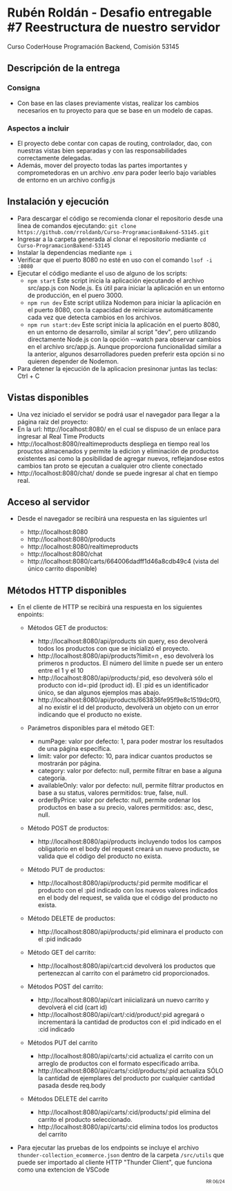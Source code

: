 # Rubén Roldán - Desafio entregable #7 Reestructura de nuestro servidor
Curso CoderHouse Programación Backend, Comisión 53145

## Descripción de la entrega

### Consigna
- Con base en las clases previamente vistas, realizar los cambios necesarios en tu proyecto para que se base en un modelo de capas.

### Aspectos a incluir

- El proyecto debe contar con capas de routing, controlador, dao, con nuestras vistas bien separadas y con las responsabilidades correctamente delegadas.
- Además, mover del proyecto todas las partes importantes y comprometedoras en un archivo .env para poder leerlo bajo variables de entorno en un archivo config.js

## Instalación y ejecución
- Para descargar el código se recomienda clonar el repositorio desde una linea de comandos ejecutando: `git clone https://github.com/rroldanb/Curso-ProgramacionBakend-53145.git `
- Ingresar a la carpeta generada al clonar el repositorio mediante `cd Curso-ProgramacionBakend-53145`
- Instalar la dependencias mediante `npm i`
- Verificar que el puerto 8080 no esté en uso con el comando `lsof -i :8080`
- Ejecutar el código mediante el uso de alguno de los scripts:
    - `npm start` Este script inicia la aplicación ejecutando el archivo src/app.js con Node.js. Es útil para iniciar la aplicación en un entorno de producción, en el puero 3000.
    - `npm run dev` Este script utiliza Nodemon para iniciar la aplicación en el puerto 8080, con la capacidad de reiniciarse automáticamente cada vez que detecta cambios en los archivos.
    - `npm run start:dev` Este script inicia la aplicación en el puerto 8080, en un entorno de desarrollo, similar al script "dev", pero utilizando directamente Node.js con la opción --watch para observar cambios en el archivo src/app.js. Aunque proporciona funcionalidad similar a la anterior, algunos desarrolladores pueden preferir esta opción si no quieren depender de Nodemon.
- Para detener la ejecución de la aplicacion presinonar juntas las teclas: Ctrl + C


## Vistas disponibles
- Una vez iniciado el servidor se podrá usar el navegador para llegar a la página raiz del proyecto:
- En la url: http://localhost:8080/ en el cual se dispuso de un enlace para ingresar al Real Time Products
- http://localhost:8080/realtimeproducts despliega en tiempo real los prouctos almacenados y permite la edicion y eliminación de productos existentes asi como la posibilidad de agregar nuevos, reflejandose estos cambios tan proto se ejecutan a cualquier otro cliente conectado
- http://localhost:8080/chat/ donde se puede ingresar al chat en tiempo real.

## Acceso al servidor
- Desde el navegador se recibirá una respuesta en las siguientes url

    - http://localhost:8080
    - http://localhost:8080/products
    - http://localhost:8080/realtimeproducts
    - http://localhost:8080/chat 
    - http://localhost:8080/carts/664006dadff1d46a8cdb49c4 (vista del único carrito disponible)

## Métodos HTTP disponibles
- En el cliente de HTTP se recibirá una respuesta en los siguientes enpoints:

    - Métodos GET de productos:
        - http://localhost:8080/api/products sin query, eso devolverá todos los productos con que se inicializó el proyecto.
        - http://localhost:8080/api/products?limit=n , eso devolverà los primeros n productos. El número del límite n puede ser un entero entre el 1 y el 10
        - http://localhost:8080/api/products/:pid, eso devolverà sólo el producto con id=:pid (product id). El :pid es un identificador único, se dan algunos ejemplos mas abajo.
        - http://localhost:8080/api/products/663836fe95f9e8c1519dc0f0, al no existir el id del producto, devolverà un objeto con un error indicando que el producto no existe.

    - Parámetros disponibles para el método GET:
        - numPage: valor por defecto: 1, para poder mostrar los resultados de una página específica.
        - limit: valor por defecto: 10, para indicar cuantos productos se mostrarán por página.
        - category: valor por defecto: null, permite filtrar en base a alguna categoría.
        - availableOnly: valor por defecto: null, permite filtrar productos en base a su status, valores permitidos: true, false, null.
        - orderByPrice: valor por defecto: null, permite ordenar los productos en base a su precio, valores permitidos: asc, desc, null.


    - Método POST de productos:
        - http://localhost:8080/api/products incluyendo todos los campos obligatorio en el body del request creará un nuevo producto, se valida que el código del producto no exista.

    - Método PUT de productos:
        - http://localhost:8080/api/products/:pid permite modificar el producto con el :pid indicado con los nuevos valores indicados en el body del request, se valida que el código del producto no exista.

    - Método DELETE de productos:
        - http://localhost:8080/api/products/:pid eliminara el producto con el :pid indicado

    - Método GET del carrito:
        - http://localhost:8080/api/cart:cid devolverá los productos que pertenezcan al carrito con el parámetro cid proporcionados.

    - Métodos POST del carrito:
        - http://localhost:8080/api/cart iniicializará un nuevo carrito y devolverá el cid (cart id)
        - http://localhost:8080/api/cart/:cid/product/:pid agregará o incrementará la cantidad de productos con el :pid indicado en el :cid indicado

    - Métodos PUT del carrito
        - http://localhost:8080/api/carts/:cid actualiza el carrito con un arreglo de productos con el formato especificado arriba.
        - http://localhost:8080/api/carts/:cid/products/:pid actualiza SÓLO la cantidad de ejemplares del producto por cualquier cantidad pasada desde req.body

    - Métodos DELETE del carrito
        - http://localhost:8080/api/carts/:cid/products/:pid elimina del carrito el producto seleccionado. 
        - http://localhost:8080/api/carts/:cid elimina todos los productos del carrito

    


- Para ejecutar las pruebas de los endpoints se incluye el archivo `thunder-collection_ecommerce.json` dentro de la carpeta `/src/utils` que puede ser importado al cliente HTTP "Thunder Client", que funciona como una extencion de VSCode




<div style="text-align: end;">
<span  style="font-size: 0.7em; "> RR 06/24 </span>
</div>